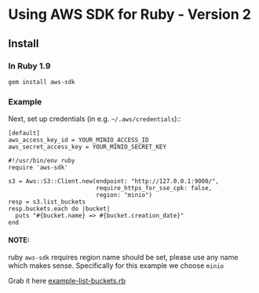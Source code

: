 # Using AWS SDK for Ruby - Version 2

## Install

### In Ruby 1.9

```
gem install aws-sdk
```

### Example

Next, set up credentials (in e.g. ``~/.aws/credentials``)::

    [default]
    aws_access_key_id = YOUR_MINIO_ACCESS_ID
    aws_secret_access_key = YOUR_MINIO_SECRET_KEY

```
#!/usr/bin/env ruby
require 'aws-sdk'

s3 = Aws::S3::Client.new(endpoint: "http://127.0.0.1:9000/",
                         require_https_for_sse_cpk: false,
                         region: "minio")
resp = s3.list_buckets
resp.buckets.each do |bucket|
  puts "#{bucket.name} => #{bucket.creation_date}"
end
```

#### NOTE:

ruby ``aws-sdk`` requires region name should be set, please use any name which
makes sense. Specifically for this example we choose ``minio``

Grab it here [example-list-buckets.rb](https://github.com/minio/mc/blob/master/docs/sdks/ruby/example-list-buckets.rb)